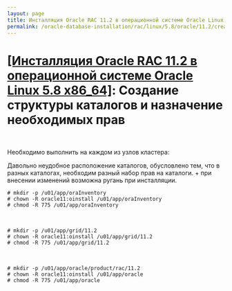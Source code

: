 ```yaml
---
layout: page
title: Инсталляция Oracle RAC 11.2 в операционной системе Oracle Linux 5.8 x86_64
permalink: /oracle-database-installation/rac/linux/5.8/oracle/11.2/create-folder-structure-and-user-permissions/
---
```


# <a href="/oracle-database-installation/rac/linux/5.8/oracle/11.2/">[Инсталляция Oracle RAC 11.2 в операционной системе Oracle Linux 5.8 x86_64]</a>: Создание структуры каталогов и назначение необходимых прав


<br/>


Необходимо выполнить на каждом из узлов кластера:

Давольно неудобное расположение каталогов, обусловлено тем, что в разных каталогах, необходим
разный набор прав на каталоги. + при внесении изменений возможна ругань при инсталляции.


	# mkdir -p /u01/app/oraInventory
	# chown -R oracle11:oinstall /u01/app/oraInventory
	# chmod -R 775 /u01/app/oraInventory

<br/>

	# mkdir -p /u01/app/grid/11.2
	# chown -R oracle11:oinstall /u01/app/grid/11.2
	# chmod -R 775 /u01/app/grid/11.2

<br/>

	# mkdir -p /u01/app/oracle/product/rac/11.2
	# chown -R oracle11:oinstall /u01/app/oracle
	# chmod -R 775 /u01/app/oracle
